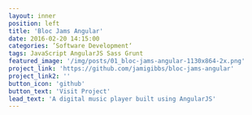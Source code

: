 ```yaml
---
layout: inner
position: left
title: 'Bloc Jams Angular'
date: 2016-02-20 14:15:00
categories: ’Software Development‘
tags: JavaScript AngularJS Sass Grunt
featured_image: '/img/posts/01_bloc-jams-angular-1130x864-2x.png'
project_link: 'https://github.com/jamigibbs/bloc-jams-angular'
project_link2: ''
button_icon: 'github'
button_text: 'Visit Project'
lead_text: 'A digital music player built using AngularJS'
---
```

